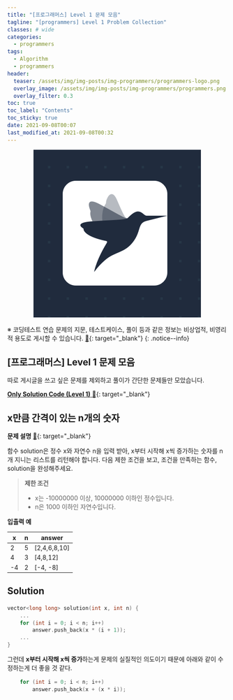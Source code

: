 ```yaml
---
title: "[프로그래머스] Level 1 문제 모음"
tagline: "[programmers] Level 1 Problem Collection"
classes: # wide
categories:
  - programmers
tags:
  - Algorithm
  - programmers
header:
  teaser: /assets/img/img-posts/img-programmers/programmers-logo.png
  overlay_image: /assets/img/img-posts/img-programmers/programmers.png
  overlay_filter: 0.3
toc: true
toc_label: "Contents"
toc_sticky: true
date: 2021-09-08T00:07
last_modified_at: 2021-09-08T00:32
---
```



<div align="center">
  <a href="https://programmers.co.kr" target="_blank">
    <img src="/assets/img/img-posts/img-programmers/programmers-logo.png">
  </a>
</div>


※ 코딩테스트 연습 문제의 지문, 테스트케이스, 풀이 등과 같은 정보는 비상업적, 비영리적 용도로 게시할 수 있습니다. [&#x1F517;](https://programmers.zendesk.com/hc/ko/articles/360034546572-%ED%94%84%EB%A1%9C%EA%B7%B8%EB%9E%98%EB%A8%B8%EC%8A%A4%EC%9D%98-%EC%95%8C%EA%B3%A0%EB%A6%AC%EC%A6%98-%EB%AC%B8%EC%A0%9C-%ED%92%80%EC%9D%B4%EB%A5%BC-%EA%B0%9C%EC%9D%B8-%EB%B8%94%EB%A1%9C%EA%B7%B8-GitHub-%EA%B8%B0%ED%83%80-%EC%82%AC%EC%9D%B4%ED%8A%B8%EC%97%90-%EC%98%AC%EB%A0%A4%EB%8F%84-%EB%90%98%EB%82%98%EC%9A%94-){: target="_blank"}
{: .notice--info}


## [프로그래머스] Level 1 문제 모음

따로 게시글을 쓰고 싶은 문제를 제외하고 풀이가 간단한 문제들만 모았습니다.

[**Only Solution Code (Level 1)** &#x1F517;](https://github.com/habijung/coding-test/tree/main/programmers/Level-1){: target="_blank"}


## x만큼 간격이 있는 n개의 숫자

**문제 설명** [&#x1F517;](https://programmers.co.kr/learn/courses/30/lessons/12954){: target="_blank"}

함수 solution은 정수 x와 자연수 n을 입력 받아, x부터 시작해 x씩 증가하는 숫자를 n개 지니는 리스트를 리턴해야 합니다. 다음 제한 조건을 보고, 조건을 만족하는 함수, solution을 완성해주세요.

> **제한 조건**
> - x는 -10000000 이상, 10000000 이하인 정수입니다.
> - n은 1000 이하인 자연수입니다.

**입출력 예**

| x  | n | answer       |
| -  | - | ------       |
| 2  | 5 | [2,4,6,8,10] |
| 4	 | 3 | [4,8,12]     |
| -4 | 2 | [-4, -8]     |


## Solution

```cpp
vector<long long> solution(int x, int n) {
    ... 
    for (int i = 0; i < n; i++)
        answer.push_back(x * (i + 1));
    ...
}
```

그런데 **x부터 시작해 x씩 증가**하는게 문제의 실질적인 의도이기 때문에 아래와 같이 수정하는게 더 좋을 것 같다.

```cpp
    for (int i = 0; i < n; i++)
        answer.push_back(x + (x * i));
```
